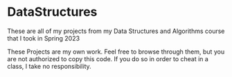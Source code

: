 # DataStructures
These are all of my projects from my Data Structures and Algorithms course that I took in Spring 2023

These Projects are my own work. Feel free to browse through them, but you are not authorized to copy this code. 
If you do so in order to cheat in a class, I take no responsibility.

